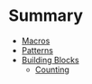 # Summary

* [Macros](mbe.md)
* [Patterns](pat/README.md)
* [Building Blocks](blk/README.md)
    * [Counting](blk/counting.md)
